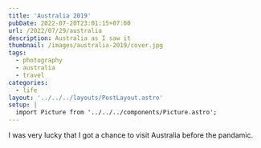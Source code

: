 ```yaml
---
title: 'Australia 2019'
pubDate: 2022-07-20T23:01:15+07:00
url: /2022/07/29/australia
description: Australia as I saw it
thumbnail: /images/australia-2019/cover.jpg
tags:
  - photography
  - australia
  - travel
categories:
  - life
layout: '../../../layouts/PostLayout.astro'
setup: |
  import Picture from '../../../components/Picture.astro';
---
```


I was very lucky that I got a chance to visit Australia before the pandamic.